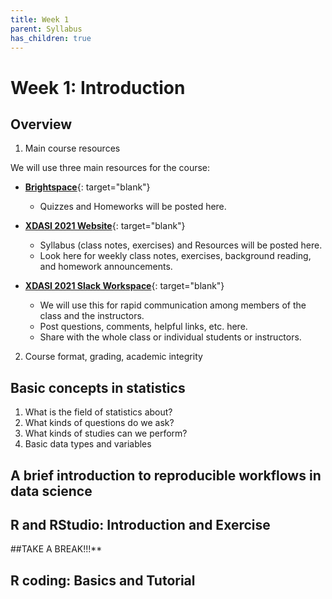 ```yaml
---
title: Week 1
parent: Syllabus
has_children: true
---
```


# Week 1: Introduction

## Overview

1. Main course resources

We will use three main resources for the course:

+ [**Brightspace**](https://brightspace.nyu.edu/d2l/home/79522){: target="blank"}
  - Quizzes and Homeworks will be posted here.

+ [**XDASI 2021 Website**](https://kriscgun.github.io/xdasi-bio-2021/){: target="blank"}
  - Syllabus (class notes, exercises) and Resources will be posted here.
  - Look here for weekly class notes, exercises, background reading, and homework announcements.

+ [**XDASI 2021 Slack Workspace**](https://join.slack.com/t/xdasi2021/shared_invite/zt-uxa4y9cx-L8UGZk4pdXpmOtLIYSQEyQ){: target="blank"}
  - We will use this for rapid communication among members of the class and the instructors.
  - Post questions, comments, helpful links, etc. here.
  - Share with the whole class or individual students or instructors.

2. Course format, grading, academic integrity

## Basic concepts in statistics

1. What is the field of statistics about?
2. What kinds of questions do we ask?
3. What kinds of studies can we perform?
4. Basic data types and variables

## A brief introduction to reproducible workflows in data science

## R and RStudio: Introduction and Exercise

##TAKE A BREAK!!!**

## R coding: Basics and Tutorial

